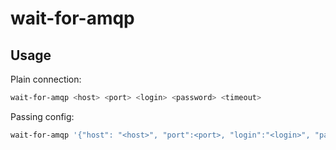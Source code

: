 # wait-for-amqp

## Usage

Plain connection:

```bash
wait-for-amqp <host> <port> <login> <password> <timeout>
```

Passing config:

```bash
wait-for-amqp '{"host": "<host>", "port":<port>, "login":"<login>", "password": "<password>", "connectionTimeout": <timeout>}'
```